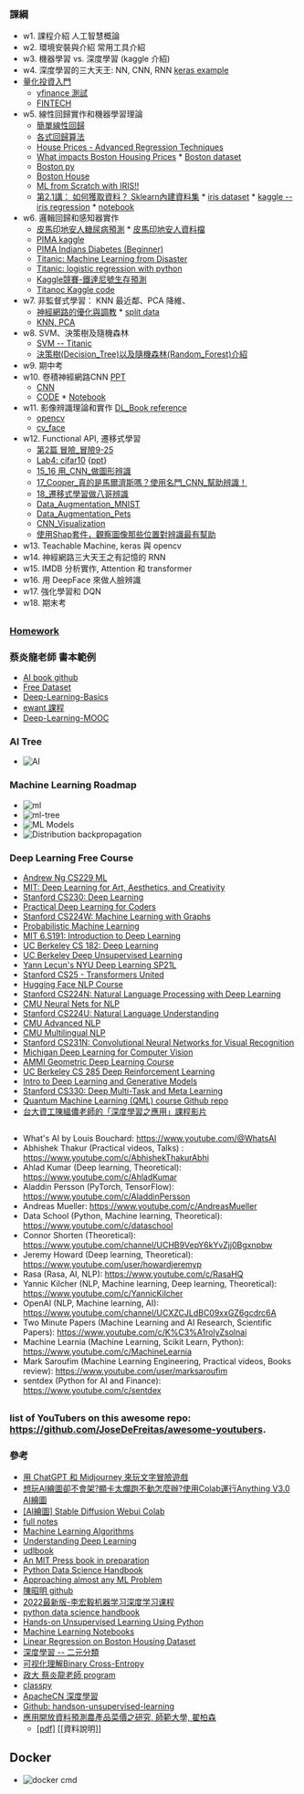 ### 課綱
* w1. 課程介紹 人工智慧概論
* w2. 環境安裝與介紹 常用工具介紹
* w3. 機器學習 vs. 深度學習 (kaggle 介紹)
* w4. 深度學習的三大天王: NN, CNN, RNN [keras example](https://github.com/keras-team/keras)
* [量化投資入門](https://github.com/jumbokh/khpy_quant_intro)
    * [yfinance 測試](https://github.com/jumbokh/csu1112-class/blob/main/class/yfinance_test.ipynb)
    * [FINTECH](https://github.com/jumbokh/csu1112-class/blob/main/class/README.md)
* w5. 線性回歸實作和機器學習理論
    * [簡單線性回歸](https://github.com/jumbokh/csu1112-class/blob/main/class/03_3_%E7%B0%A1%E5%96%AE%E7%B7%9A%E6%80%A7%E8%BF%B4%E6%AD%B8.ipynb)
    * [各式回歸算法](https://github.com/jumbokh/csu1112-class/blob/main/class/5_6%E5%B0%88%E9%A1%8C_%E7%B7%9A%E6%80%A7%E5%9B%9E%E6%AD%B8.ipynb)
    * [House Prices - Advanced Regression Techniques](https://www.kaggle.com/competitions/house-prices-advanced-regression-techniques/data)
    * [What impacts Boston Housing Prices](https://medium.com/li-ting-liao-tiffany/python-%E5%BF%AB%E9%80%9F%E8%B3%87%E6%96%99%E5%88%86%E6%9E%90-boston-housing%E6%B3%A2%E5%A3%AB%E9%A0%93%E6%88%BF%E5%83%B9-9c535fb7ceb7)
            * [Boston dataset](https://scikit-learn.org/1.0/modules/generated/sklearn.datasets.load_boston.html)
    * [Boston py](https://github.com/jumbokh/csu1112-class/blob/main/class/sklearn_boston.py)
    * [Boston House](https://github.com/jumbokh/csu1112-class/blob/main/class/boston_house.ipynb)
    * [ML from Scratch with IRIS!!](https://www.kaggle.com/code/ash316/ml-from-scratch-with-iris)
    * [第2.1講： 如何獲取資料？ Sklearn內建資料集](https://medium.com/jameslearningnote/%E8%B3%87%E6%96%99%E5%88%86%E6%9E%90-%E6%A9%9F%E5%99%A8%E5%AD%B8%E7%BF%92-%E7%AC%AC2-1%E8%AC%9B-%E5%A6%82%E4%BD%95%E7%8D%B2%E5%8F%96%E8%B3%87%E6%96%99-sklearn%E5%85%A7%E5%BB%BA%E8%B3%87%E6%96%99%E9%9B%86-baa8f027ed7b)
            * [iris dataset](https://www.kaggle.com/code/ash316/ml-from-scratch-with-iris/input)
            * [kaggle -- iris regression](https://www.kaggle.com/code/ash316/ml-from-scratch-with-iris)
              * [notebook](https://github.com/jumbokh/csu1112-class/blob/main/class/ml-from-scratch-with-iris.ipynb)
* w6. 邏輯回歸和感知器實作
    * [皮馬印地安人糖尿病預測](https://github.com/jumbokh/csu1112-class/blob/main/class/pima-indians-diabetes-beginner.ipynb)
          * [皮馬印地安人資料檔](https://github.com/jumbokh/csu1112-class/blob/main/class/diabetes.csv)
    * [PIMA kaggle](https://www.kaggle.com/code/pierpaolo28/pima-indians-diabetes-database)
    * [PIMA Indians Diabetes (Beginner)](https://www.kaggle.com/code/rishpande/pima-indians-diabetes-beginner)
    * [Titanic:  Machine Learning from Disaster](https://www.kaggle.com/c/titanic)
    * [Titanic: logistic regression with python](https://www.kaggle.com/code/mnassrib/titanic-logistic-regression-with-python)
    * [Kaggle競賽-鐵達尼號生存預測](https://medium.com/jameslearningnote/%E8%B3%87%E6%96%99%E5%88%86%E6%9E%90-%E6%A9%9F%E5%99%A8%E5%AD%B8%E7%BF%92-%E7%AC%AC4-1%E8%AC%9B-kaggle%E7%AB%B6%E8%B3%BD-%E9%90%B5%E9%81%94%E5%B0%BC%E8%99%9F%E7%94%9F%E5%AD%98%E9%A0%90%E6%B8%AC-%E5%89%8D16-%E6%8E%92%E5%90%8D-a8842fea7077)
    * [Titanoc Kaggle code](https://www.kaggle.com/code/startupsci/titanic-data-science-solutions)
* w7. 非監督式學習： KNN 最近鄰、PCA 降維、
    * [神經網路的優化與調教](https://github.com/jumbokh/csu1112-class/blob/main/ppt/%E5%85%A8%E8%8F%AF06492/CH6.pptx)
          * [split data](https://github.com/jumbokh/csu1112-class/blob/main/class/split82.ipynb)
    * [KNN, PCA](https://github.com/jumbokh/csu1112-class/blob/main/class/4_2_KNN%2C_PCA_and_SelectKBest.ipynb)
* w8. SVM、決策樹及隨機森林
    * [SVM -- Titanic](https://github.com/jumbokh/csu1112-class/blob/main/class/4_3_SVM_titanic.ipynb)
    * [決策樹(Decision_Tree)以及隨機森林(Random_Forest)介紹](https://github.com/jumbokh/csu1112-class/blob/main/class/%5B%E8%B3%87%E6%96%99%E5%88%86%E6%9E%90%26%E6%A9%9F%E5%99%A8%E5%AD%B8%E7%BF%92%5D_%E7%AC%AC3_5%E8%AC%9B_%E6%B1%BA%E7%AD%96%E6%A8%B9(Decision_Tree)%E4%BB%A5%E5%8F%8A%E9%9A%A8%E6%A9%9F%E6%A3%AE%E6%9E%97(Random_Forest)%E4%BB%8B%E7%B4%B9.ipynb)
* w9. 期中考
* w10. 卷積神經網路CNN [PPT](https://github.com/jumbokh/nknu-class/blob/main/docs/CH04_CNN.ppt)
    * [CNN](https://github.com/jumbokh/nknu-class/blob/main/CNN/README.md)
    * [CODE](https://github.com/jumbokh/csu1112-class/blob/main/class/deep_neural_network_keras_way.ipynb)
          * [Notebook](https://github.com/jumbokh/nknu-class/tree/main/notebook)
* w11. 影像辨識理論和實作 [DL_Book reference](https://github.com/mc6666/DL_Book/tree/main/src)
    * [opencv](https://github.com/jumbokh/nknu-class/blob/main/Opencv.md)
    * [cv_face](https://github.com/jumbokh/cv_face#readme)
* w12. Functional API, 遷移式學習 
    * [第2篇 冒險_冒險9-25](https://github.com/jumbokh/csu1112-class/tree/main/ppt/%E5%85%A8%E8%8F%AF06499/%E7%AC%AC2%E7%AF%87%20%E5%86%92%E9%9A%AA_%E5%86%92%E9%9A%AA9-25) 
    * [Lab4: cifar10](https://github.com/jumbokh/csu1112-class/blob/main/notebooks/MMSLAB-TF2-master/Lab4.ipynb) {[ppt](https://github.com/jumbokh/csu1112-class/blob/main/ppt/MP22004_PPT/CH04.ppt)}
    * [15_16 用_CNN_做圖形辨識](https://github.com/jumbokh/csu1112-class/blob/main/DL/code/%E5%86%92%E9%9A%AA15_16_%E7%94%A8_CNN_%E5%81%9A%E5%9C%96%E5%BD%A2%E8%BE%A8%E8%AD%98.ipynb)
    * [17_Cooper_真的是馬爾濟斯嗎？使用名門_CNN_幫助辨識！](https://github.com/jumbokh/csu1112-class/blob/main/DL/code/%E5%86%92%E9%9A%AA17_Cooper_%E7%9C%9F%E7%9A%84%E6%98%AF%E9%A6%AC%E7%88%BE%E6%BF%9F%E6%96%AF%E5%97%8E%EF%BC%9F%E4%BD%BF%E7%94%A8%E5%90%8D%E9%96%80_CNN_%E5%B9%AB%E5%8A%A9%E8%BE%A8%E8%AD%98%EF%BC%81.ipynb)
    * [18_遷移式學習做八哥辨識](https://github.com/jumbokh/csu1112-class/blob/main/DL/code/%E5%86%92%E9%9A%AA18_%E9%81%B7%E7%A7%BB%E5%BC%8F%E5%AD%B8%E7%BF%92%E5%81%9A%E5%85%AB%E5%93%A5%E8%BE%A8%E8%AD%98.ipynb)    
    * [Data_Augmentation_MNIST](https://github.com/jumbokh/csu1112-class/blob/main/class/CNN/06_05_Data_Augmentation_MNIST.ipynb)
    * [Data_Augmentation_Pets](https://github.com/jumbokh/csu1112-class/blob/main/class/CNN/06_06_Data_Augmentation_Pets.ipynb)
    * [CNN_Visualization](https://github.com/jumbokh/csu1112-class/blob/main/class/CNN/06_07_CNN_Visualization.ipynb)
    * [使用Shap套件，觀察圖像那些位置對辨識最有幫助](https://github.com/jumbokh/csu1112-class/blob/main/class/CNN/06_08_Shap_MNIST.ipynb)
* w13. Teachable Machine, keras 與 opencv
* w14. 神經網路三大天王之有記憶的 RNN
* w15. IMDB 分析實作, Attention 和 transformer
* w16. 用 DeepFace 來做人臉辨識
* w17. 強化學習和 DQN
* w18. 期末考
##
### [Homework](https://github.com/jumbokh/csu1112-class/blob/main/Homework.md)
### 蔡炎龍老師 書本範例
* [AI book github](https://nbviewer.org/github/yenlung/Python-AI-Book/tree/main/)
* [Free Dataset](https://github.com/jumbokh/csu1112-class/blob/main/index/FreeDataset.md)
* [Deep-Learning-Basics](https://github.com/yenlung/Deep-Learning-Basics)
* [ewant 課程](https://www.ewant.org/admin/tool/mooccourse/mnetcourseinfo.php?hostid=10&id=3636)
* [Deep-Learning-MOOC](https://github.com/yenlung/Deep-Learning-MOOC)
### AI Tree
* ![AI](https://github.com/jumbokh/csu1112-class/blob/main/images/AI-Tree.jpg)
### Machine Learning Roadmap
* ![ml](https://github.com/jumbokh/csu1112-class/blob/main/images/ML-Roadmap.jpg)
* ![ml-tree](https://github.com/jumbokh/csu1112-class/blob/main/images/ML-tree.jpg)
* ![ML Models](https://github.com/jumbokh/csu1112-class/blob/main/images/ML-Models.jpg)
* ![Distribution  backpropagation](https://github.com/jumbokh/csu1112-class/blob/main/images/Dbackpro.jpg)
### Deep Learning Free Course
* [Andrew Ng CS229 ML](https://www.youtube.com/playlist?list=PLoROMvodv4rMiGQp3WXShtMGgzqpfVfbU)
* [MIT: Deep Learning for Art, Aesthetics, and Creativity](https://www.youtube.com/playlist?list=PLCpMvp7ftsnIbNwRnQJbDNRqO6qiN3EyH)
* [Stanford CS230: Deep Learning](https://www.youtube.com/playlist?list=PLoROMvodv4rOABXSygHTsbvUz4G_YQhOb)
* [Practical Deep Learning for Coders](https://www.youtube.com/playlist?list=PLfYUBJiXbdtSvpQjSnJJ_PmDQB_VyT5iU)
* [Stanford CS224W: Machine Learning with Graphs](https://www.youtube.com/playlist?list=PLoROMvodv4rPLKxIpqhjhPgdQy7imNkDn)
* [Probabilistic Machine Learning](https://www.youtube.com/playlist?list=PL05umP7R6ij1tHaOFY96m5uX3J21a6yNd)
* [MIT 6.S191: Introduction to Deep Learning](https://www.youtube.com/playlist?list=PLtBw6njQRU-rwp5__7C0oIVt26ZgjG9NI)
* [UC Berkeley CS 182: Deep Learning](https://www.youtube.com/playlist?list=PL_iWQOsE6TfVmKkQHucjPAoRtIJYt8a5A)
* [UC Berkeley Deep Unsupervised Learning](https://www.youtube.com/playlist?list=PLwRJQ4m4UJjPiJP3691u-qWwPGVKzSlNP)
* [Yann Lecun's NYU Deep Learning SP21L](https://www.youtube.com/playlist?list=PLLHTzKZzVU9e6xUfG10TkTWApKSZCzuBI)
* [Stanford CS25 - Transformers United](https://www.youtube.com/playlist?list=PLoROMvodv4rNiJRchCzutFw5ItR_Z27CM)
* [Hugging Face NLP Course](https://www.youtube.com/playlist?list=PLo2EIpI_JMQvWfQndUesu0nPBAtZ9gP1o)
* [Stanford CS224N: Natural Language Processing with Deep Learning](https://www.youtube.com/playlist?list=PLoROMvodv4rOSH4v6133s9LFPRHjEmbmJ)
* [CMU Neural Nets for NLP](https://www.youtube.com/playlist?list=PL8PYTP1V4I8AkaHEJ7lOOrlex-pcxS-XV)
* [ Stanford CS224U: Natural Language Understanding](https://www.youtube.com/playlist?list=PLoROMvodv4rPt5D0zs3YhbWSZA8Q_DyiJ)
* [CMU Advanced NLP](https://www.youtube.com/playlist?list=PL8PYTP1V4I8D0UkqW2fEhgLrnlDW9QK7z)
* [CMU Multilingual NLP](https://www.youtube.com/playlist?list=PL8PYTP1V4I8BhCpzfdKKdd1OnTfLcyZr7)
* [Stanford CS231N: Convolutional Neural Networks for Visual Recognition](https://www.youtube.com/playlist?list=PL3FW7Lu3i5JvHM8ljYj-zLfQRF3EO8sYv)
* [Michigan Deep Learning for Computer Vision](https://www.youtube.com/playlist?list=PL5-TkQAfAZFbzxjBHtzdVCWE0Zbhomg7r)
* [AMMI Geometric Deep Learning Course](https://www.youtube.com/playlist?list=PLn2-dEmQeTfSLXW8yXP4q_Ii58wFdxb3C)
* [UC Berkeley CS 285 Deep Reinforcement Learning](https://www.youtube.com/playlist?list=PL_iWQOsE6TfURIIhCrlt-wj9ByIVpbfGc)
* [Intro to Deep Learning and Generative Models](https://www.youtube.com/playlist?list=PLTKMiZHVd_2KJtIXOW0zFhFfBaJJilH51)
* [Stanford CS330: Deep Multi-Task and Meta Learning](https://www.youtube.com/playlist?list=PLoROMvodv4rMC6zfYmnD7UG3LVvwaITY5)
* [Quantum Machine Learning (QML) course Github repo](https://github.com/theerfan/Q/tree/master/QML%20Course/qiskit_version?fbclid=IwAR2VmebOH3y_VxAKpOj6TUdVh5ryNpg1Ygf5kAjqNtOeBwzJsdvvzK3Orl0)
* [台大資工陳縕儂老師的「深度學習之應用」課程影片](https://www.youtube.com/playlist?list=PLOAQYZPRn2V5yumEV1Wa4JvRiDluf83vn)
##
* What's AI by Louis Bouchard: https://www.youtube.com/@WhatsAI
* Abhishek Thakur (Practical videos, Talks) : https://www.youtube.com/c/AbhishekThakurAbhi
* Ahlad Kumar (Deep learning, Theoretical): https://www.youtube.com/c/AhladKumar
* Aladdin Persson (PyTorch, TensorFlow): https://www.youtube.com/c/AladdinPersson
* Andreas Mueller: https://www.youtube.com/c/AndreasMueller
* Data School (Python, Machine learning, Theoretical): https://www.youtube.com/c/dataschool
* Connor Shorten (Theoretical): https://www.youtube.com/channel/UCHB9VepY6kYvZjj0Bgxnpbw
* Jeremy Howard (Deep learning, Theoretical): https://www.youtube.com/user/howardjeremyp
* Rasa (Rasa, AI, NLP): https://www.youtube.com/c/RasaHQ
* Yannic Kilcher (NLP, Machine learning, Deep learning, Theoretical): https://www.youtube.com/c/YannicKilcher
* OpenAI (NLP, Machine learning, AI): https://www.youtube.com/channel/UCXZCJLdBC09xxGZ6gcdrc6A
* Two Minute Papers (Machine Learning and AI Research, Scientific Papers): https://www.youtube.com/c/K%C3%A1rolyZsolnai
* Machine Learnia (Machine Learning, Scikit Learn, Python): https://www.youtube.com/c/MachineLearnia
* Mark Saroufim (Machine Learning Engineering, Practical videos, Books review): https://www.youtube.com/user/marksaroufim
* sentdex (Python for AI and Finance): https://www.youtube.com/c/sentdex
##
### list of YouTubers on this awesome repo: https://github.com/JoseDeFreitas/awesome-youtubers. 
### 參考
* [用 ChatGPT 和 Midjourney 來玩文字冒險遊戲](https://www.youtube.com/watch?v=A-6c584jxX8)
* [想玩AI繪圖卻不會架?顯卡太爛跑不動怎麼辦?使用Colab運行Anything V3.0 AI繪圖](https://home.gamer.com.tw/artwork.php?sn=5607797)
* [[AI繪圖] Stable Diffusion Webui Colab](https://home.gamer.com.tw/artwork.php?sn=5661358&fbclid=IwAR3PXoyeRK7NYtipGkcicGxPfrABEmCd1erYESVUmZceyTgBw1_KA50zwLE)
* [full notes](https://www.techringe.com/category/free-programming-books/?fbclid=IwAR1q8pRm8PKBkD6OL6iDBdLfGUVkVSRqA4xUZBWCKug8b1AjCCLIlB9cHQw)
* [Machine Learning Algorithms](https://mlu-explain.github.io/?fbclid=IwAR0MeYQJeRfOg1X0jjK96BaOvpStG_MmmRwyElwNypna6nZZBiP8ZhM5k0o)
* [Understanding Deep Learning](https://udlbook.github.io/udlbook/?fbclid=IwAR2FJG4YjseT2e3UKlnk5n3a7teTuMcN1I9u4iA041dwfZoGmmABYVjc3MI)
* [udlbook](https://github.com/udlbook/udlbook)
* [An MIT Press book in preparation](https://www.deeplearningbook.org/lecture_slides.html)
* [Python Data Science Handbook](https://github.com/jakevdp/PythonDataScienceHandbook)
* [Approaching almost any ML Problem](https://github.com/abhishekkrthakur/approachingalmost)
* [陳昭明 github](https://github.com/mc6666/DL_Book)
* [2022最新版-李宏毅机器学习深度学习课程](https://www.bilibili.com/video/BV1m3411p7wD/)
* [python data science handbook](https://github.com/jakevdp/PythonDataScienceHandbook)
* [Hands-on Unsupervised Learning Using Python](https://github.com/aapatel09/handson-unsupervised-learning)
* [Machine Learning Notebooks](https://github.com/ageron/handson-ml2)
* [Linear Regression on Boston Housing Dataset](https://towardsdatascience.com/linear-regression-on-boston-housing-dataset-f409b7e4a155)
* [深度學習 -- 二元分類](https://zhuanlan.zhihu.com/p/62989429)
* [可视化理解Binary Cross-Entropy](https://zhuanlan.zhihu.com/p/89391305)
* [政大 蔡炎龍老師 program](https://github.com/jumbokh/Deep-Learning-Basics)
* [classpy](https://github.com/cylcc06/classpy)
* [ApacheCN 深度學習](https://www.ixyread.com/read/apachecn-dl-zh/SUMMARY.md)
* [Github: handson-unsupervised-learning](https://github.com/aapatel09/handson-unsupervised-learning)
* [應用開放資料預測農產品菜價之研究, 師範大學, 翟柏森](http://nccur.lib.nccu.edu.tw/handle/140.119/118330) 
    * [[pdf]](https://github.com/jumbokh/DataScience_1082/blob/master/data/paper.pdf) [[資料說明]]
## Docker
* ![docker cmd](https://github.com/jumbokh/csu1112-class/blob/main/images/dockerCMD.jpg)
